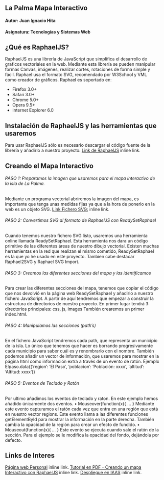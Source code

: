 ## La Palma Mapa Interactivo 
#### Autor: Juan Ignacio Hita 
#### Asignatura: Tecnologías y Sistemas Web 

## ¿Qué es RaphaelJS?

RaphaelJS es una librería de JavaScript que simplifica el desarrollo de graficos vectoriales en la web. Mediante esta librería se pueden manipular formas Canvas, imágenes, realizar cortes, rotaciones de forma simple y fácil. 
Raphael usa el formato SVG, recomendado por W3School y VML como creador de gráficos. 
Raphael es soportado en:
*	Firefox 3.0+
*	Safari 3.0+
*	Chrome 5.0+
*	Opera 9.5+
*	Internet Explorer 6.0

## Instalación de RaphaelJS y las herramientas que usaremos

Para usar RaphaelJS sólo es necesario descargar el código fuente de la librería y añadirlo a nuestro proyecto. 
[Link de RaphaelJS](http://github.com/DmitryBaranovskiy/raphael/raw/master/raphael-min.js
 "Link de RaphaelJS") inline link.


## Creando el Mapa Interactivo

###### PASO 1: Preparamos la imagen que usaremos para el mapa interactivo de la isla de La Palma.

Mediante un programa vectorial abriremos la imagen del mapa, es importante que tenga unas medidas fijas ya que a la hora de ponerlo en la web es un objeto SVG.
[Link Fichero SVG:]( https://drive.google.com/a/ull.edu.es/file/d/0B18dUNHzQRIRUkdoZGZVSmlwdEE/view?usp=sharing
 "Link Fichero SVG:") inline link.


###### PASO 2: Convertimos SVG al formato de RaphaelJS con ReadySetRaphael
Cuando tenemos nuestro fichero SVG listo, usaremos una herramienta online llamada ReadySetRaphael. 
Esta herramienta nos dara un código primitivo de las diferentes áreas de nuestro dibujo vectorial. 
Existen muchas herramientas en la red que realizan el mismo cometido, ReadySetRaphael es la que yo he usado en este proyecto. Tambien cabe destacar Raphael2SVG y Raphael SVG Import.

###### PASO 3: Creamos las diferentes secciones del mapa y las identificamos

Para crear las diferentes secciones del mapa, tenemos que copiar el código que nos devolvió en la página web ReadySetRaphael y añadirlo a nuestro fichero JavaScript.
A partir de aquí tendremos que empezar a construir la estructura de directorios de nuestro proyecto. En primer lugar tendrá 3 directorios principales: css, js, images
También crearemos un primer index.html.

###### PASO 4: Manipulamos las secciones (path’s)
En el fichero JavaScript tendremos cada path, que representa un municipio de la isla. 
Lo único que tenemos que hacer es borrando progresivamente cada municipio para saber cuál es y renombrarlo con el nombre. 
También podemos añadir un vector de información, que usaremos para mostrar en la página html como información extra a través de un evento de ratón. 
Ejemplo
Elpaso.data{(‘region’: ‘El Paso’, ‘poblacion’: ‘Población: xxxx’, ‘altitud’: ‘Altitud: xxxx’)}

###### PASO 5: Eventos de Teclado y Ratón

Por ultimo añadimos los eventos de teclado y raton. En este ejemplo hemos añadido únicamente dos eventos.
•	Mouseover(function(x){ … }
Mediante este evento capturamos el ratón cada vez que entra en una región que está en nuestro vector regions. 
Este evento llama a las diferentes funciones getElementById para mostrar la información en la parte derecha. También cambia la opacidad de la región para crear un efecto de fundido.
•	Mouseout(function(x){ … }
Este evento se ejecuta cuando sale el ratón de la sección. Para el ejemplo se le modifica la opacidad del fondo, dejándola por defecto.

## Links de Interes

[Página web Personal](http://alu0100713213.github.io "Página web personal") inline link.
[Tutorial en PDF - Creando un mapa Interactivo con RaphaelJS](https://drive.google.com/a/ull.edu.es/file/d/0B18dUNHzQRIRXzZyRVhoT3N3VHc/view?usp=sharing "Tutorial en PDF - Creando un mapa Interactivo con RaphaelJS") inline link.
[Despliegue en IAAS](http:// "Despliegue en IAAS") inline link.


